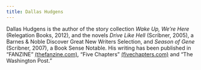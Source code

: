 ```yaml
---
title: Dallas Hudgens
---
```

Dallas Hudgens is the author of the story collection _Wake Up, We’re Here_ (Relegation Books, 2012), and the novels _Drive Like Hell_ (Scribner, 2005), a Barnes & Noble Discover Great New Writers Selection, and _Season of Gene_ (Scribner, 2007), a Book Sense Notable. His writing has been published in “FANZINE” [(thefanzine.com)](http://thefanzine.com/), “Five Chapters” [(fivechapters.com)](http://fivechapters.com/) and “The Washington Post.”
